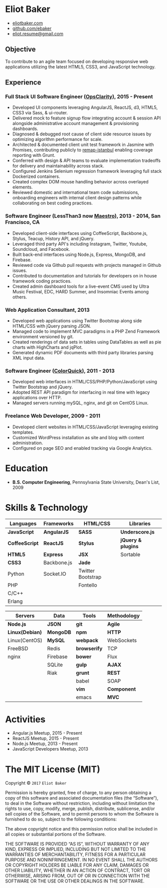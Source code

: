 # Eliot Baker
- [eliotbaker.com](http://eliotbaker.com)
- [github.com/ebaker](http://github.com/ebaker)
- [eliot.resume@gmail.com](mailto:eliot.resume@gmail.com)

## Objective
To contribute to an agile team focused on developing responsive web applications utilizing the latest HTML5, CSS3, and JavaScript technology.

## Experience
### Full Stack UI Software Engineer ([OpsClarity](http://www.opsclarity.com)), 2015 - Present
- Developed UI components leveraging AngularJS, ReactJS, d3, HTML5, CSS3 via Sass, & ui-router.
- Delivered mock to feature signup flow integrating account & session API alongside administrative account management & provisioning dashboards.
- Diagnosed & debugged root cause of client side resource issues by optimizing algorithm performance for scale.
- Architected & documented client unit test framework in Jasmine with Promises, contributing publicly to [remap-istanbul](https://github.com/SitePen/remap-istanbul) enabling coverage reporting with Grunt.
- Conferred with design & API teams to evaluate implementation tradeoffs for delivery and maintainability across stack.
- Configured Jenkins Selenium regression framework leveraging full stack Dockerized containers.
- Created complex DOM mouse handling behavior across overlayed elements.
- Reviewed domestic and international team code submissions, onboarding engineers with internal client design patterns while collaborating on best coding practices.

### Software Engineer (LessThan3 now [Maestro](http://maestro.io)), 2013 - 2014, San Francisco, CA
 - Developed client-side interfaces using CoffeeScript, Backbone.js, Stylus, Teacup, History API, and jQuery.
 - Leveraged third party API's including Instagram, Twitter, Youtube, Soundcloud, and Facebook.
 - Built back-end interfaces using Node.js, Express, MongoDB, and Firebase.
 - Reviewed code via Github pull requests with projects managed in Github issues.
 - Contributed to documentation and tutorials for developers on in house framework coding practices.
 - Created admin dashboard tools for a live-event CMS used by Ultra Music Festival, EDC, HARD Summer, and Insomniac Events among others.
     
### Web Application Consultant, 2013
 - Developed web applications using Twitter Bootstrap along side HTML/CSS with jQuery parsing JSON.
 - Managed code to implement MVC paradigms in a PHP Zend Framework environment versioned by git.
 - Created renderings of data sets in tables using DataTables as well as pie charts with HighCharts and jqPlot.
 - Generated dynamic PDF documents with third party libraries parsing XML input data.

### Software Engineer ([ColorQuick](http://www.colorquick.com)), 2011 - 2013
 - Developed web interfaces in HTML/CSS/PHP/Python/JavaScript using Twitter Bootstrap and jQuery.
 - Adopted REST API paradigm for interfacing in real time with legacy applications over HTTP.
 - Managed servers running mySQL, nginx, and git on CentOS Linux.

### Freelance Web Developer, 2009 - 2011
 - Developed client websites in HTML/CSS/JavaScript leveraging existing templates.
 - Customized WordPress installation as site and blog with content administration.
 - Configured on page SEO and enabled tracking via Google Analytics.
 
# Education
 - __B.S. Computer Engineering__, Pennsylvania State University, Dean's List, 2009

# Skills & Technology
Languages        | Frameworks    | HTML/CSS         | Libraries            
------------     | ------------- | ----------       | ----------           
 __JavaScript__  | __AngularJS__ | __SASS__         | __Underscore.js__    
__CoffeeScript__ | __ReactJS__   | __Stylus__       | __jQuery & plugins__ 
__HTML5__        | __Express__   | __JSX__          | Sortable             
__CSS3__         | Backbone.js   | __Jade__         |                      
Python           | Socket.IO     | Twitter Bootstrap
PHP              |               | Fontello
C/C++            | |
Erlang           | |

Servers           | Data        | Tools          | Methodology
-------           | ---         | ----           | -------
__Node.js__       | __JSON__    | __git__        | __Agile__
__Linux(Debian)__ | __MongoDB__ | __npm__        | __HTTP__
Linux(CentOS)     | __MySQL__   | __webpack__    | WebSockets
FreeBSD           | Redis       | __browserify__ | TCP
nginx             | Firebase    | __bower__      | Flux
                  | SQLite      | __gulp__       | __AJAX__
                  | Riak        | __grunt__      |__REST__
                  |             | babel          | SOAP
                  |             | __vim__        | __Component__
                  |             | emacs          | __MVC__

# Activities
 - Angular.js Meetup, 2015 - Present
 - ReactJS Meetup, 2015 - Present
 - Node.js Meetup, 2013 - Present
 - JavaScript Developers Meetup, 2013

The MIT License (MIT)
=====================

Copyright © `2017` `Eliot Baker`

Permission is hereby granted, free of charge, to any person
obtaining a copy of this software and associated documentation
files (the “Software”), to deal in the Software without
restriction, including without limitation the rights to use,
copy, modify, merge, publish, distribute, sublicense, and/or sell
copies of the Software, and to permit persons to whom the
Software is furnished to do so, subject to the following
conditions:

The above copyright notice and this permission notice shall be
included in all copies or substantial portions of the Software.

THE SOFTWARE IS PROVIDED “AS IS”, WITHOUT WARRANTY OF ANY KIND,
EXPRESS OR IMPLIED, INCLUDING BUT NOT LIMITED TO THE WARRANTIES
OF MERCHANTABILITY, FITNESS FOR A PARTICULAR PURPOSE AND
NONINFRINGEMENT. IN NO EVENT SHALL THE AUTHORS OR COPYRIGHT
HOLDERS BE LIABLE FOR ANY CLAIM, DAMAGES OR OTHER LIABILITY,
WHETHER IN AN ACTION OF CONTRACT, TORT OR OTHERWISE, ARISING
FROM, OUT OF OR IN CONNECTION WITH THE SOFTWARE OR THE USE OR
OTHER DEALINGS IN THE SOFTWARE.

